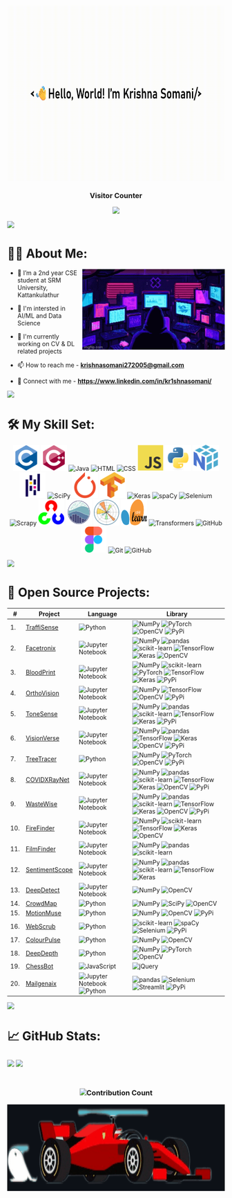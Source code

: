 <p align="center"> 
  <img align="center" src="https://github.com/kr1shnasomani/kr1shnasomani/blob/1ff733f732cabd208babf3fd59a5817b6b2c1172/GIF1.gif" width="722" height="406"/>
</p>

  <h3 align="center">Visitor Counter </h3>
<p align="center"> 
  <img src="https://profile-counter.glitch.me/kr1shnasomani/count.svg" />
</p>

<img src="https://user-images.githubusercontent.com/73097560/115834477-dbab4500-a447-11eb-908a-139a6edaec5c.gif">

# 🙋‍♂️ About Me:
<img align="right" src="https://github.com/kr1shnasomani/kr1shnasomani/blob/75ee72bac5b4ef8c4de1127e730fa867badac9f2/GIF3.gif" width="330" height="186"/>
<div align="left">  

- 🔭 I’m a 2nd year CSE student at SRM University, Kattankulathur
  
- 🤖 I'm intersted in AI/ML and Data Science

- 🌱 I'm currently working on CV & DL related projects
  
- 📫 How to reach me - **krishnasomani272005@gmail.com**
  
- 🤝 Connect with me - **https://www.linkedin.com/in/kr1shnasomani/**

<div/> 

<img src="https://user-images.githubusercontent.com/73097560/115834477-dbab4500-a447-11eb-908a-139a6edaec5c.gif">

# 🛠️ My Skill Set:
</h3>
<p align="center">
<img src="https://raw.githubusercontent.com/teamedwardforever/Readme-Generator/71f25dd8b98329b168142a6b782a107b75eab178/svg/Skills/Languages/c-original.svg" alt="C" width="60" height="60"/>
<img src="https://raw.githubusercontent.com/teamedwardforever/Readme-Generator/71f25dd8b98329b168142a6b782a107b75eab178/svg/Skills/Languages/cplusplus-original.svg" alt="CPP" width="60" height="60"/>
<img src="https://profilinator.rishav.dev/skills-assets/java-original-wordmark.svg" alt="Java" width="60" height="60"/>
<img src="https://upload.wikimedia.org/wikipedia/commons/thumb/3/38/HTML5_Badge.svg/768px-HTML5_Badge.svg.png?20110131171049" alt="HTML" width="60" height="60"/>
<img src="https://upload.wikimedia.org/wikipedia/commons/thumb/6/62/CSS3_logo.svg/2048px-CSS3_logo.svg.png" alt="CSS" width="60" height="60"/>
<img src="https://raw.githubusercontent.com/teamedwardforever/Readme-Generator/71f25dd8b98329b168142a6b782a107b75eab178/svg/Skills/Languages/javascript-original.svg" alt="JavaScript" width="60" height="60"/>
<img src="https://raw.githubusercontent.com/teamedwardforever/Readme-Generator/71f25dd8b98329b168142a6b782a107b75eab178/svg/Skills/Languages/python-original.svg" alt="Python" width="60" height="60"/>
<img src="https://github.com/devicons/devicon/raw/master/icons/numpy/numpy-original.svg" alt="NumPy" width="60" height="60" />
<img src="https://raw.githubusercontent.com/teamedwardforever/Readme-Generator/71f25dd8b98329b168142a6b782a107b75eab178/svg/Skills/ML/pandas-original.svg" alt="pandas" width="60" height="60"/>
<img src="https://upload.wikimedia.org/wikipedia/commons/b/b2/SCIPY_2.svg" alt="SciPy" width="60" height="60" />
<img src="https://raw.githubusercontent.com/teamedwardforever/Readme-Generator/71f25dd8b98329b168142a6b782a107b75eab178/svg/Skills/ML/pytorch-icon.svg" alt="Pytorch" width="60" height="60"/>
<img src="https://raw.githubusercontent.com/teamedwardforever/Readme-Generator/71f25dd8b98329b168142a6b782a107b75eab178/svg/Skills/ML/tensorflow-icon.svg" alt="Tensorflow" width="60" height="60"/>
<img src="https://profilinator.rishav.dev/skills-assets/keras.png" alt="Keras" width="60" height="60" />
<img src="https://cdn-avatars.huggingface.co/v1/production/uploads/1621946385351-60acee08af553873e6d96d0c.png" alt="spaCy" width="60" height="60" />
<img src="https://upload.wikimedia.org/wikipedia/commons/d/d5/Selenium_Logo.png" alt="Selenium" width="60" height="60"/>
<img src="https://b.thumbs.redditmedia.com/e2dMSMwIGoSHH0kHGrQk83oDxo-qy43aKJxlHKDv-ZU.png" alt="Scrapy" width="60" height="60" />
<img src="https://raw.githubusercontent.com/teamedwardforever/Readme-Generator/71f25dd8b98329b168142a6b782a107b75eab178/svg/Skills/ML/opencv-icon.svg" alt="OpenCV" width="60" height="60"/>
<img src="https://raw.githubusercontent.com/teamedwardforever/Readme-Generator/71f25dd8b98329b168142a6b782a107b75eab178/svg/Skills/ML/logo-mark-lightbg.svg" alt="seaborn" width="60" height="60"/>
<img src="https://raw.githubusercontent.com/devicons/devicon/master/icons/matplotlib/matplotlib-original.svg" alt="Matplotlib" width="60" height="60"/>
<img src="https://raw.githubusercontent.com/teamedwardforever/Readme-Generator/71f25dd8b98329b168142a6b782a107b75eab178/svg/Skills/ML/Scikit_learn_logo_small.svg" alt="scikit-learn" width="60" height="60"/>
<img src="https://huggingface.co/front/assets/huggingface_logo-noborder.svg" alt="Transformers" width="60" height="60" />
<img src="https://upload.wikimedia.org/wikipedia/commons/thumb/0/04/PyPI-Logo-notext.svg/546px-PyPI-Logo-notext.svg.png" alt="GitHub" width="60" height="60" />
<img src="https://raw.githubusercontent.com/teamedwardforever/Readme-Generator/71f25dd8b98329b168142a6b782a107b75eab178/svg/Skills/Software/figma-icon.svg" alt="Figma" width="60" height="60"/>
<img src="https://cdn3.iconfinder.com/data/icons/social-media-2169/24/social_media_social_media_logo_git-512.png" alt="Git" width="60" height="60" />
<img src="https://static-00.iconduck.com/assets.00/github-icon-256x249-7imgj54m.png" alt="GitHub" width="60" height="60" />
</p>

<img src="https://user-images.githubusercontent.com/73097560/115834477-dbab4500-a447-11eb-908a-139a6edaec5c.gif">

# 📂 Open Source Projects:

<div align="center">

| # | Project | Language | Library |
|---|---------|----------|---------|
| 1. | [TraffiSense](https://github.com/kr1shnasomani/TraffiSense) | ![Python](https://img.shields.io/badge/Python-black?style=flat-square&logo=python) | ![NumPy](https://img.shields.io/badge/NumPy-black?style=flat-square&logo=numpy) ![PyTorch](https://img.shields.io/badge/PyTorch-black?style=flat-square&logo=pytorch) ![OpenCV](https://img.shields.io/badge/OpenCV-black?style=flat-square&logo=opencv) ![PyPi](https://img.shields.io/badge/PyPi-black?style=flat-square&logo=pypi) |
| 2. | [Facetronix](https://github.com/kr1shnasomani/Facetronix) | ![Jupyter Notebook](https://img.shields.io/badge/Jupyter%20Notebook-black?style=flat-square&logo=jupyter) | ![NumPy](https://img.shields.io/badge/NumPy-black?style=flat-square&logo=numpy) ![pandas](https://img.shields.io/badge/pandas-black?style=flat-square&logo=pandas) ![scikit-learn](https://img.shields.io/badge/scikit--learn-black?style=flat-square&logo=scikit-learn) ![TensorFlow](https://img.shields.io/badge/TensorFlow-black?style=flat-square&logo=tensorflow) ![Keras](https://img.shields.io/badge/Keras-black?style=flat-square&logo=keras) ![OpenCV](https://img.shields.io/badge/OpenCV-black?style=flat-square&logo=opencv) |
| 3. | [BloodPrint](https://github.com/kr1shnasomani/BloodPrint) | ![Jupyter Notebook](https://img.shields.io/badge/Jupyter%20Notebook-black?style=flat-square&logo=jupyter) | ![NumPy](https://img.shields.io/badge/NumPy-black?style=flat-square&logo=numpy) ![scikit-learn](https://img.shields.io/badge/scikit--learn-black?style=flat-square&logo=scikit-learn) ![PyTorch](https://img.shields.io/badge/PyTorch-black?style=flat-square&logo=pytorch) ![TensorFlow](https://img.shields.io/badge/TensorFlow-black?style=flat-square&logo=tensorflow) ![Keras](https://img.shields.io/badge/Keras-black?style=flat-square&logo=keras) ![PyPi](https://img.shields.io/badge/PyPi-black?style=flat-square&logo=pypi) |
| 4. | [OrthoVision](https://github.com/kr1shnasomani/OrthoVision) | ![Jupyter Notebook](https://img.shields.io/badge/Jupyter%20Notebook-black?style=flat-square&logo=jupyter) | ![NumPy](https://img.shields.io/badge/NumPy-black?style=flat-square&logo=numpy) ![TensorFlow](https://img.shields.io/badge/TensorFlow-black?style=flat-square&logo=tensorflow) ![OpenCV](https://img.shields.io/badge/OpenCV-black?style=flat-square&logo=opencv) ![PyPi](https://img.shields.io/badge/PyPi-black?style=flat-square&logo=pypi) |
| 5. | [ToneSense](https://github.com/kr1shnasomani/ToneSense) | ![Jupyter Notebook](https://img.shields.io/badge/Jupyter%20Notebook-black?style=flat-square&logo=jupyter) | ![NumPy](https://img.shields.io/badge/NumPy-black?style=flat-square&logo=numpy) ![pandas](https://img.shields.io/badge/pandas-black?style=flat-square&logo=pandas) ![scikit-learn](https://img.shields.io/badge/scikit--learn-black?style=flat-square&logo=scikit-learn) ![TensorFlow](https://img.shields.io/badge/TensorFlow-black?style=flat-square&logo=tensorflow) ![Keras](https://img.shields.io/badge/Keras-black?style=flat-square&logo=keras) ![PyPi](https://img.shields.io/badge/PyPi-black?style=flat-square&logo=pypi) |
| 6. | [VisionVerse](https://github.com/kr1shnasomani/VisionVerse) | ![Jupyter Notebook](https://img.shields.io/badge/Jupyter%20Notebook-black?style=flat-square&logo=jupyter) | ![NumPy](https://img.shields.io/badge/NumPy-black?style=flat-square&logo=numpy) ![pandas](https://img.shields.io/badge/pandas-black?style=flat-square&logo=pandas) ![TensorFlow](https://img.shields.io/badge/TensorFlow-black?style=flat-square&logo=tensorflow) ![Keras](https://img.shields.io/badge/Keras-black?style=flat-square&logo=keras) ![OpenCV](https://img.shields.io/badge/OpenCV-black?style=flat-square&logo=opencv) ![PyPi](https://img.shields.io/badge/PyPi-black?style=flat-square&logo=pypi) |
| 7. | [TreeTracer](https://github.com/kr1shnasomani/TreeTracer) | ![Python](https://img.shields.io/badge/Python-black?style=flat-square&logo=python) | ![NumPy](https://img.shields.io/badge/NumPy-black?style=flat-square&logo=numpy) ![PyTorch](https://img.shields.io/badge/PyTorch-black?style=flat-square&logo=pytorch) ![OpenCV](https://img.shields.io/badge/OpenCV-black?style=flat-square&logo=opencv) ![PyPi](https://img.shields.io/badge/PyPi-black?style=flat-square&logo=pypi) |
| 8. | [COVIDXRayNet](https://github.com/kr1shnasomani/COVIDXRayNet) | ![Jupyter Notebook](https://img.shields.io/badge/Jupyter%20Notebook-black?style=flat-square&logo=jupyter) | ![NumPy](https://img.shields.io/badge/NumPy-black?style=flat-square&logo=numpy) ![pandas](https://img.shields.io/badge/pandas-black?style=flat-square&logo=pandas) ![scikit-learn](https://img.shields.io/badge/scikit--learn-black?style=flat-square&logo=scikit-learn) ![TensorFlow](https://img.shields.io/badge/TensorFlow-black?style=flat-square&logo=tensorflow) ![Keras](https://img.shields.io/badge/Keras-black?style=flat-square&logo=keras) ![OpenCV](https://img.shields.io/badge/OpenCV-black?style=flat-square&logo=opencv) ![PyPi](https://img.shields.io/badge/PyPi-black?style=flat-square&logo=pypi) |
| 9. | [WasteWise](https://github.com/kr1shnasomani/WasteWise) | ![Jupyter Notebook](https://img.shields.io/badge/Jupyter%20Notebook-black?style=flat-square&logo=jupyter) | ![NumPy](https://img.shields.io/badge/NumPy-black?style=flat-square&logo=numpy) ![pandas](https://img.shields.io/badge/pandas-black?style=flat-square&logo=pandas) ![scikit-learn](https://img.shields.io/badge/scikit--learn-black?style=flat-square&logo=scikit-learn) ![TensorFlow](https://img.shields.io/badge/TensorFlow-black?style=flat-square&logo=tensorflow) ![Keras](https://img.shields.io/badge/Keras-black?style=flat-square&logo=keras) ![OpenCV](https://img.shields.io/badge/OpenCV-black?style=flat-square&logo=opencv) ![PyPi](https://img.shields.io/badge/PyPi-black?style=flat-square&logo=pypi) |
| 10. | [FireFinder](https://github.com/kr1shnasomani/FireFinder) | ![Jupyter Notebook](https://img.shields.io/badge/Jupyter%20Notebook-black?style=flat-square&logo=jupyter) | ![NumPy](https://img.shields.io/badge/NumPy-black?style=flat-square&logo=numpy) ![scikit-learn](https://img.shields.io/badge/scikit--learn-black?style=flat-square&logo=scikit-learn) ![TensorFlow](https://img.shields.io/badge/TensorFlow-black?style=flat-square&logo=tensorflow) ![Keras](https://img.shields.io/badge/Keras-black?style=flat-square&logo=keras) ![OpenCV](https://img.shields.io/badge/OpenCV-black?style=flat-square&logo=opencv) |
| 11. | [FilmFinder](https://github.com/kr1shnasomani/FilmFinder) | ![Jupyter Notebook](https://img.shields.io/badge/Jupyter%20Notebook-black?style=flat-square&logo=jupyter) | ![NumPy](https://img.shields.io/badge/NumPy-black?style=flat-square&logo=numpy) ![pandas](https://img.shields.io/badge/pandas-black?style=flat-square&logo=pandas) ![scikit-learn](https://img.shields.io/badge/scikit--learn-black?style=flat-square&logo=scikit-learn) |
| 12. | [SentimentScope](https://github.com/kr1shnasomani/SentimentScope) | ![Jupyter Notebook](https://img.shields.io/badge/Jupyter%20Notebook-black?style=flat-square&logo=jupyter) | ![NumPy](https://img.shields.io/badge/NumPy-black?style=flat-square&logo=numpy) ![pandas](https://img.shields.io/badge/pandas-black?style=flat-square&logo=pandas) ![scikit-learn](https://img.shields.io/badge/scikit--learn-black?style=flat-square&logo=scikit-learn) ![TensorFlow](https://img.shields.io/badge/TensorFlow-black?style=flat-square&logo=tensorflow) ![Keras](https://img.shields.io/badge/Keras-black?style=flat-square&logo=keras) |
| 13. | [DeepDetect](https://github.com/kr1shnasomani/DeepDetect) | ![Jupyter Notebook](https://img.shields.io/badge/Jupyter%20Notebook-black?style=flat-square&logo=jupyter) | ![NumPy](https://img.shields.io/badge/NumPy-black?style=flat-square&logo=numpy) ![OpenCV](https://img.shields.io/badge/OpenCV-black?style=flat-square&logo=opencv) |
| 14. | [CrowdMap](https://github.com/kr1shnasomani/CrowdMap) | ![Python](https://img.shields.io/badge/Python-black?style=flat-square&logo=python) | ![NumPy](https://img.shields.io/badge/NumPy-black?style=flat-square&logo=numpy) ![SciPy](https://img.shields.io/badge/SciPy-black?style=flat-square&logo=scipy) ![OpenCV](https://img.shields.io/badge/OpenCV-black?style=flat-square&logo=opencv) |
| 15. | [MotionMuse](https://github.com/kr1shnasomani/MotionMuse) | ![Python](https://img.shields.io/badge/Python-black?style=flat-square&logo=python) | ![NumPy](https://img.shields.io/badge/NumPy-black?style=flat-square&logo=numpy) ![OpenCV](https://img.shields.io/badge/OpenCV-black?style=flat-square&logo=opencv) ![PyPi](https://img.shields.io/badge/PyPi-black?style=flat-square&logo=pypi) |
| 16. | [WebScrub](https://github.com/kr1shnasomani/WebScrub) | ![Python](https://img.shields.io/badge/Python-black?style=flat-square&logo=python) | ![scikit-learn](https://img.shields.io/badge/scikit--learn-black?style=flat-square&logo=scikit-learn) ![spaCy](https://img.shields.io/badge/spaCy-black?style=flat-square&logo=spacy) ![Selenium](https://img.shields.io/badge/Selenium-black?style=flat-square&logo=selenium) ![PyPi](https://img.shields.io/badge/PyPi-black?style=flat-square&logo=pypi) |
| 17. | [ColourPulse](https://github.com/kr1shnasomani/ColourPulse) | ![Python](https://img.shields.io/badge/Python-black?style=flat-square&logo=python) | ![NumPy](https://img.shields.io/badge/NumPy-black?style=flat-square&logo=numpy) ![OpenCV](https://img.shields.io/badge/OpenCV-black?style=flat-square&logo=opencv) |
| 18. | [DeepDepth](https://github.com/kr1shnasomani/DeepDepth) | ![Python](https://img.shields.io/badge/Python-black?style=flat-square&logo=python) | ![NumPy](https://img.shields.io/badge/NumPy-black?style=flat-square&logo=numpy) ![PyTorch](https://img.shields.io/badge/PyTorch-black?style=flat-square&logo=pytorch) ![OpenCV](https://img.shields.io/badge/OpenCV-black?style=flat-square&logo=opencv) |
| 19. | [ChessBot](https://github.com/kr1shnasomani/ChessBot) | ![JavaScript](https://img.shields.io/badge/JavaScript-black?style=flat-square&logo=javascript) | ![jQuery](https://img.shields.io/badge/jQuery-black?style=flat-square&logo=jquery) |
| 20. | [Mailgenaix](https://github.com/kr1shnasomani/Mailgenaix) | ![Jupyter Notebook](https://img.shields.io/badge/Jupyter%20Notebook-black?style=flat-square&logo=jupyter) ![Python](https://img.shields.io/badge/Python-black?style=flat-square&logo=python) | ![pandas](https://img.shields.io/badge/pandas-black?style=flat-square&logo=pandas) ![Selenium](https://img.shields.io/badge/Selenium-black?style=flat-square&logo=selenium) ![Streamlit](https://img.shields.io/badge/Streamlit-black?style=flat-square&logo=streamlit) ![PyPi](https://img.shields.io/badge/PyPi-black?style=flat-square&logo=pypi) |

</div>

<img src="https://user-images.githubusercontent.com/73097560/115834477-dbab4500-a447-11eb-908a-139a6edaec5c.gif">

# 📈 GitHub Stats:
<h3>
<img align="center" src="https://github-readme-streak-stats.herokuapp.com/?user=kr1shnasomani&theme=onedark&hide_border=false" height="170em" />
<img align="center" src="https://github-readme-stats.vercel.app/api?username=kr1shnasomani&theme=onedark&show_icons=true&hide_border=false&count_private=true" height="170em" />
<br><br>

<p align="center" style="margin-top:30px;">
  <img src="https://github-readme-activity-graph.vercel.app/graph?username=kr1shnasomani&theme=one-dark" alt="Contribution Count" />
</p>

<img src="https://github.com/kr1shnasomani/kr1shnasomani/blob/9df64164ac6563533e624b41eef0ce72f02f8a16/GIF2.gif" height="200"/>

